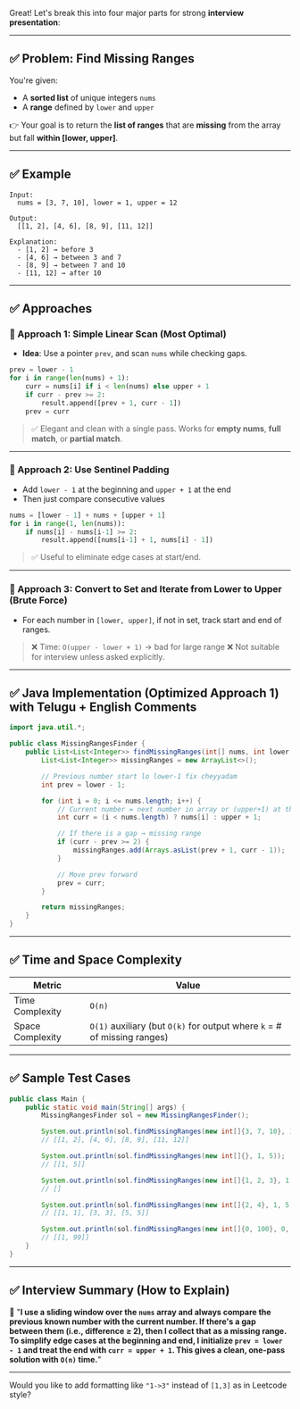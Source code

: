 Great! Let's break this into four major parts for strong **interview presentation**:

---

## ✅ Problem: **Find Missing Ranges**

You're given:

* A **sorted list** of unique integers `nums`
* A **range** defined by `lower` and `upper`

👉 Your goal is to return the **list of ranges** that are **missing** from the array but fall **within \[lower, upper]**.

---

## ✅ Example

```text
Input:
  nums = [3, 7, 10], lower = 1, upper = 12

Output:
  [[1, 2], [4, 6], [8, 9], [11, 12]]

Explanation:
  - [1, 2] → before 3
  - [4, 6] → between 3 and 7
  - [8, 9] → between 7 and 10
  - [11, 12] → after 10
```

---

## ✅ Approaches

### 🔹 Approach 1: **Simple Linear Scan** (Most Optimal)

* **Idea**: Use a pointer `prev`, and scan `nums` while checking gaps.

```python
prev = lower - 1
for i in range(len(nums) + 1):
    curr = nums[i] if i < len(nums) else upper + 1
    if curr - prev >= 2:
        result.append([prev + 1, curr - 1])
    prev = curr
```

> ✅ Elegant and clean with a single pass. Works for **empty nums**, **full match**, or **partial match**.

---

### 🔹 Approach 2: Use Sentinel Padding

* Add `lower - 1` at the beginning and `upper + 1` at the end
* Then just compare consecutive values

```python
nums = [lower - 1] + nums + [upper + 1]
for i in range(1, len(nums)):
    if nums[i] - nums[i-1] >= 2:
        result.append([nums[i-1] + 1, nums[i] - 1])
```

> ✅ Useful to eliminate edge cases at start/end.

---

### 🔹 Approach 3: Convert to Set and Iterate from Lower to Upper (Brute Force)

* For each number in `[lower, upper]`, if not in set, track start and end of ranges.

> ❌ Time: `O(upper - lower + 1)` → bad for large range
> ❌ Not suitable for interview unless asked explicitly.

---

## ✅ Java Implementation (Optimized Approach 1) with Telugu + English Comments

```java
import java.util.*;

public class MissingRangesFinder {
    public List<List<Integer>> findMissingRanges(int[] nums, int lower, int upper) {
        List<List<Integer>> missingRanges = new ArrayList<>();

        // Previous number start lo lower-1 fix cheyyadam
        int prev = lower - 1;

        for (int i = 0; i <= nums.length; i++) {
            // Current number = next number in array or (upper+1) at the end
            int curr = (i < nums.length) ? nums[i] : upper + 1;

            // If there is a gap → missing range
            if (curr - prev >= 2) {
                missingRanges.add(Arrays.asList(prev + 1, curr - 1));
            }

            // Move prev forward
            prev = curr;
        }

        return missingRanges;
    }
}
```

---

## ✅ Time and Space Complexity

| Metric           | Value                                                                    |
| ---------------- | ------------------------------------------------------------------------ |
| Time Complexity  | `O(n)`                                                                   |
| Space Complexity | `O(1)` auxiliary (but `O(k)` for output where `k` = # of missing ranges) |

---

## ✅ Sample Test Cases

```java
public class Main {
    public static void main(String[] args) {
        MissingRangesFinder sol = new MissingRangesFinder();

        System.out.println(sol.findMissingRanges(new int[]{3, 7, 10}, 1, 12)); 
        // [[1, 2], [4, 6], [8, 9], [11, 12]]

        System.out.println(sol.findMissingRanges(new int[]{}, 1, 5));          
        // [[1, 5]]

        System.out.println(sol.findMissingRanges(new int[]{1, 2, 3}, 1, 3));   
        // []

        System.out.println(sol.findMissingRanges(new int[]{2, 4}, 1, 5));      
        // [[1, 1], [3, 3], [5, 5]]

        System.out.println(sol.findMissingRanges(new int[]{0, 100}, 0, 100)); 
        // [[1, 99]]
    }
}
```

---

## ✅ Interview Summary (How to Explain)

💬 "**I use a sliding window over the `nums` array and always compare the previous known number with the current number. If there's a gap between them (i.e., difference ≥ 2), then I collect that as a missing range. To simplify edge cases at the beginning and end, I initialize `prev = lower - 1` and treat the end with `curr = upper + 1`. This gives a clean, one-pass solution with `O(n)` time.**"

---

Would you like to add formatting like `"1->3"` instead of `[1,3]` as in Leetcode style?
